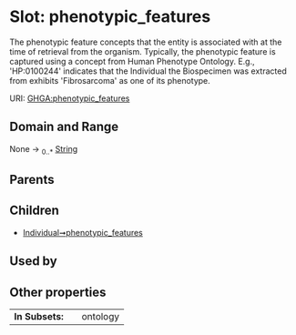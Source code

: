
# Slot: phenotypic_features


The phenotypic feature concepts that the entity is associated with at the time of retrieval from the organism. Typically, the phenotypic feature is captured using a concept from Human Phenotype Ontology. E.g., 'HP:0100244' indicates that the Individual the Biospecimen was extracted from exhibits 'Fibrosarcoma' as one of its phenotype.

URI: [GHGA:phenotypic_features](https://w3id.org/GHGA/phenotypic_features)


## Domain and Range

None &#8594;  <sub>0..\*</sub> [String](types/String.md)

## Parents


## Children

 *  [Individual➞phenotypic_features](Individual_phenotypic_features.md)

## Used by


## Other properties

|  |  |  |
| --- | --- | --- |
| **In Subsets:** | | ontology |

